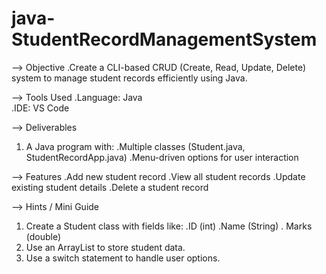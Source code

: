 # java-StudentRecordManagementSystem

--> Objective
.Create a CLI-based CRUD (Create, Read, Update, Delete) system to manage student records efficiently using Java.

--> Tools Used
.Language: Java  
.IDE: VS Code  

--> Deliverables
1. A Java program with:
.Multiple classes (Student.java, StudentRecordApp.java)
.Menu-driven options for user interaction

--> Features
.Add new student record
.View all student records
.Update existing student details
.Delete a student record

--> Hints / Mini Guide
1. Create a Student class with fields like:
   .ID (int)
   .Name (String)
   . Marks (double)
2. Use an ArrayList<Student> to store student data.
3. Use a switch statement to handle user options.
